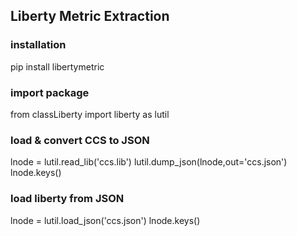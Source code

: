 ## Liberty Metric Extraction

### installation
pip install libertymetric

### import package
from classLiberty import liberty as lutil

### load & convert CCS to JSON
lnode = lutil.read_lib('ccs.lib')
lutil.dump_json(lnode,out='ccs.json')
lnode.keys()

### load liberty from JSON
lnode = lutil.load_json('ccs.json')
lnode.keys()

